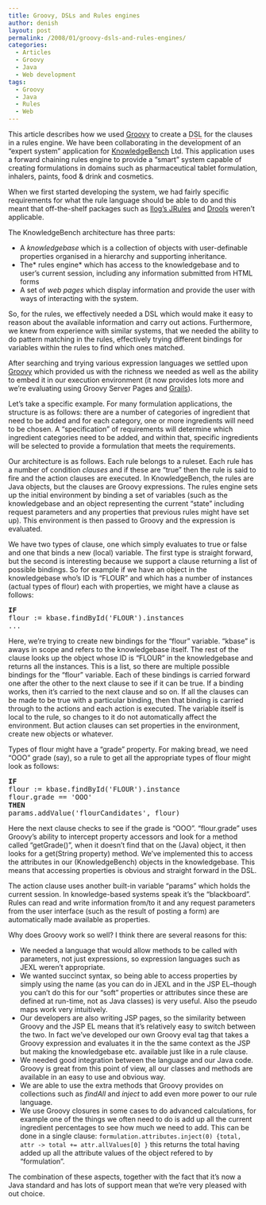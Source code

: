 ```yaml
---
title: Groovy, DSLs and Rules engines
author: denish
layout: post
permalink: /2008/01/groovy-dsls-and-rules-engines/
categories:
  - Articles
  - Groovy
  - Java
  - Web development
tags:
  - Groovy
  - Java
  - Rules
  - Web
---
```

This article describes how we used <a href="http://groovy.codehaus.org/" target="_blank">Groovy</a> to create a <span style="border-bottom: 1px dotted red" title="Domain Specific Language">DSL</span> for the clauses in a rules engine. We have been collaborating in the development of an &#8220;expert system&#8221; application for <a href="http://www.knowledgebench.com" title="www.knowledgebench.com" target="_blank">KnowledgeBench</a> Ltd. This application uses a forward chaining rules engine to provide a &#8220;smart&#8221; system capable of creating formulations in domains such as pharmaceutical tablet formulation, inhalers, paints, food & drink and cosmetics. <!--more-->

When we first started developing the system, we had fairly specific requirements for what the rule language should be able to do and this meant that off-the-shelf packages such as [Ilog&#8217;s JRules][1] and [Drools][2] weren&#8217;t applicable.

The KnowledgeBench architecture has three parts:

  * A *knowledgebase* which is a collection of objects with user-definable properties organised in a hierarchy and supporting inheritance.
  * The* rules engine* which has access to the knowledgebase and to user&#8217;s current session, including any information submitted from HTML forms
  * A set of *web pages* which display information and provide the user with ways of interacting with the system.

So, for the rules, we effectively needed a DSL which would make it easy to reason about the available information and carry out actions. Furthermore, we knew from experience with similar systems, that we needed the ability to do pattern matching in the rules, effectively trying different bindings for variables within the rules to find which ones matched.

After searching and trying various expression languages we settled upon <a href="http://groovy.codehaus.org/" target="_blank">Groovy</a> which provided us with the richness we needed as well as the ability to embed it in our execution environment (it now provides lots more and we&#8217;re evaluating using Groovy Server Pages and <a href="http://grails.codehaus.org/" target="_blank">Grails</a>).

Let&#8217;s take a specific example. For many formulation applications, the structure is as follows: there are a number of categories of ingredient that need to be added and for each category, one or more ingredients will need to be chosen. A &#8220;specification&#8221; of requirements will determine which ingredient categories need to be added, and within that, specific ingredients will be selected to provide a formulation that meets the requirements.

Our architecture is as follows. Each rule belongs to a ruleset. Each rule has a number of condition *clauses* and if these are &#8220;true&#8221; then the rule is said to fire and the action clauses are executed. In KnowledgeBench, the rules are Java objects, but the clauses are Groovy expressions. The rules engine sets up the initial environment by binding a set of variables (such as the knowledgebase and an object representing the current &#8220;state&#8221; including request parameters and any properties that previous rules might have set up). This environment is then passed to Groovy and the expression is evaluated.

We have two types of clause, one which simply evaluates to true or false and one that binds a new (local) variable. The first type is straight forward, but the second is interesting because we support a clause returning a list of possible bindings. So for example if we have an object in the knowledgebase who&#8217;s ID is &#8220;FLOUR&#8221; and which has a number of instances (actual types of flour) each with properties, we might have a clause as follows:

<pre><strong>IF</strong>
flour := kbase.findById('FLOUR').instances
...
</pre>

Here, we&#8217;re trying to create new bindings for the &#8220;flour&#8221; variable. &#8220;kbase&#8221; is aways in scope and refers to the knowledgebase itself. The rest of the clause looks up the object whose ID is &#8220;FLOUR&#8221; in the knowledgebase and returns all the instances. This is a list, so there are multiple possible bindings for the &#8220;flour&#8221; variable. Each of these bindings is carried forward one after the other to the next clause to see if it can be true. If a binding works, then it&#8217;s carried to the next clause and so on. If all the clauses can be made to be true with a particular binding, then that binding is carried through to the actions and each action is executed. The variable itself is local to the rule, so changes to it do not automatically affect the environment. But action clauses can set properties in the environment, create new objects or whatever.

Types of flour might have a &#8220;grade&#8221; property. For making bread, we need &#8220;OOO&#8221; grade (say), so a rule to get all the appropriate types of flour might look as follows:

<pre><strong>IF</strong>
flour := kbase.findById('FLOUR').instance
flour.grade == 'OOO'
<strong>THEN</strong>
params.addValue('flourCandidates', flour)
</pre>

Here the next clause checks to see if the grade is &#8220;OOO&#8221;. &#8220;flour.grade&#8221; uses Groovy&#8217;s ability to intercept property accessors and look for a method called &#8220;getGrade()&#8221;, when it doesn&#8217;t find that on the (Java) object, it then looks for a get(String property) method. We&#8217;ve implemented this to access the attributes in our (KnowledgeBench) objects in the knowledgebase. This means that accessing properties is obvious and straight forward in the DSL.

The action clause uses another built-in variable &#8220;params&#8221; which holds the current session. In knowledge-based systems speak it&#8217;s the &#8220;blackboard&#8221;. Rules can read and write information from/to it and any request parameters from the user interface (such as the result of posting a form) are automatically made available as properties.

Why does Groovy work so well? I think there are several reasons for this:

  * We needed a language that would allow methods to be called with parameters, not just expressions, so expression languages such as JEXL weren&#8217;t appropriate.
  * We wanted succinct syntax, so being able to access properties by simply using the name (as you can do in JEXL and in the JSP EL&#8211;though you can&#8217;t do this for our &#8220;soft&#8221; properties or attributes since these are defined at run-time, not as Java classes) is very useful. Also the pseudo maps work very intuitively.
  * Our developers are also writing JSP pages, so the similarity between Groovy and the JSP EL means that it&#8217;s relatively easy to switch between the two. In fact we&#8217;ve developed our own Groovy eval tag that takes a Groovy expression and evaluates it in the the same context as the JSP but making the knowledgebase etc. available just like in a rule clause.
  * We needed good integration between the language and our Java code. Groovy is great from this point of view, all our classes and methods are available in an easy to use and obvious way.
  * We are able to use the extra methods that Groovy provides on collections such as *findAll* and *inject* to add even more power to our rule language.
  * We use Groovy closures in some cases to do advanced calculations, for example one of the things we often need to do is add up all the current ingredient percentages to see how much we need to add. This can be done in a single clause: `formulation.attributes.inject(0) {total, attr -> total += attr.allValues[0] }` this returns the total having added up all the attribute values of the object refered to by &#8220;formulation&#8221;.

The combination of these aspects, together with the fact that it&#8217;s now a Java standard and has lots of support mean that we&#8217;re very pleased with out choice.

 [1]: http://www.ilog.com/products/jrules/
 [2]: http://labs.jboss.com/drools/